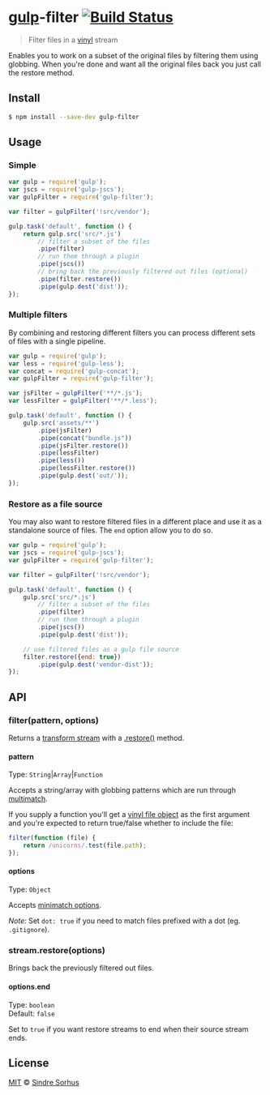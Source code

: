 # [gulp](http://gulpjs.com)-filter [![Build Status](https://travis-ci.org/sindresorhus/gulp-filter.svg?branch=master)](https://travis-ci.org/sindresorhus/gulp-filter)

> Filter files in a [vinyl](https://github.com/wearefractal/vinyl) stream

Enables you to work on a subset of the original files by filtering them using globbing. When you're done and want all the original files back you just call the restore method.


## Install

```bash
$ npm install --save-dev gulp-filter
```


## Usage

### Simple

```js
var gulp = require('gulp');
var jscs = require('gulp-jscs');
var gulpFilter = require('gulp-filter');

var filter = gulpFilter('!src/vendor');

gulp.task('default', function () {
	return gulp.src('src/*.js')
		// filter a subset of the files
		.pipe(filter)
		// run them through a plugin
		.pipe(jscs())
		// bring back the previously filtered out files (optional)
		.pipe(filter.restore())
		.pipe(gulp.dest('dist'));
});
```

### Multiple filters

By combining and restoring different filters you can process different sets of files with a single pipeline.

```js
var gulp = require('gulp');
var less = require('gulp-less');
var concat = require('gulp-concat');
var gulpFilter = require('gulp-filter');

var jsFilter = gulpFilter('**/*.js');
var lessFilter = gulpFilter('**/*.less');

gulp.task('default', function () {
	gulp.src('assets/**')
		.pipe(jsFilter)
		.pipe(concat("bundle.js"))
		.pipe(jsFilter.restore())
		.pipe(lessFilter)
		.pipe(less())
		.pipe(lessFilter.restore())
		.pipe(gulp.dest('out/'));
});
```

### Restore as a file source

You may also want to restore filtered files in a different place and use it as a standalone source of files. The `end` option allow you to do so.

```js
var gulp = require('gulp');
var jscs = require('gulp-jscs');
var gulpFilter = require('gulp-filter');

var filter = gulpFilter('!src/vendor');

gulp.task('default', function () {
	gulp.src('src/*.js')
		// filter a subset of the files
		.pipe(filter)
		// run them through a plugin
		.pipe(jscs())
		.pipe(gulp.dest('dist'));

	// use filtered files as a gulp file source
	filter.restore({end: true})
  		.pipe(gulp.dest('vendor-dist'));
});
```


## API

### filter(pattern, options)

Returns a [transform stream](http://nodejs.org/api/stream.html#stream_class_stream_transform) with a [.restore()](#streamrestore) method.

#### pattern

Type: `String`|`Array`|`Function`

Accepts a string/array with globbing patterns which are run through [multimatch](https://github.com/sindresorhus/multimatch).

If you supply a function you'll get a [vinyl file object](https://github.com/wearefractal/vinyl#file) as the first argument and you're expected to return true/false whether to include the file:

```js
filter(function (file) {
	return /unicorns/.test(file.path);
});
```

#### options

Type: `Object`

Accepts [minimatch options](https://github.com/isaacs/minimatch#options).

*Note:* Set `dot: true` if you need to match files prefixed with a dot (eg. `.gitignore`).


### stream.restore(options)

Brings back the previously filtered out files.

#### options.end

Type: `boolean`  
Default: `false`

Set to `true` if you want restore streams to end when their source stream ends.


## License

[MIT](http://opensource.org/licenses/MIT) © [Sindre Sorhus](http://sindresorhus.com)
